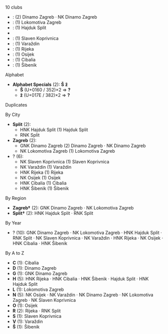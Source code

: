 10 clubs

-  : (2) Dinamo Zagreb · NK Dinamo Zagreb
-  : (1) Lokomotiva Zagreb
-  : (1) Hajduk Split
- 
-  : (1) Slaven Koprivnica
-  : (1) Varaždin
-  : (1) Rijeka
-  : (1) Osijek
-  : (1) Cibalia
-  : (1) Šibenik




Alphabet

- **Alphabet Specials** (2):  **Š**  **ž** 
  - **Š** (U+0160 / 352)×2 ⇒ **?**
  - **ž** (U+017E / 382)×2 ⇒ **?**




Duplicates





By City

- **Split** (2): 
  - HNK Hajduk Split  (1) Hajduk Split
  - RNK Split 
- **Zagreb** (2): 
  - GNK Dinamo Zagreb  (2) Dinamo Zagreb · NK Dinamo Zagreb
  - NK Lokomotiva Zagreb  (1) Lokomotiva Zagreb
- ? (6): 
  - NK Slaven Koprivnica  (1) Slaven Koprivnica
  - NK Varaždin  (1) Varaždin
  - HNK Rijeka  (1) Rijeka
  - NK Osijek  (1) Osijek
  - HNK Cibalia  (1) Cibalia
  - HNK Šibenik  (1) Šibenik




By Region

- **Zagreb†** (2):   GNK Dinamo Zagreb · NK Lokomotiva Zagreb
- **Split†** (2):   HNK Hajduk Split · RNK Split




By Year

- ? (10):   GNK Dinamo Zagreb · NK Lokomotiva Zagreb · HNK Hajduk Split · RNK Split · NK Slaven Koprivnica · NK Varaždin · HNK Rijeka · NK Osijek · HNK Cibalia · HNK Šibenik






By A to Z

- **C** (1): Cibalia
- **D** (1): Dinamo Zagreb
- **G** (1): GNK Dinamo Zagreb
- **H** (5): HNK Rijeka · HNK Cibalia · HNK Šibenik · Hajduk Split · HNK Hajduk Split
- **L** (1): Lokomotiva Zagreb
- **N** (5): NK Osijek · NK Varaždin · NK Dinamo Zagreb · NK Lokomotiva Zagreb · NK Slaven Koprivnica
- **O** (1): Osijek
- **R** (2): Rijeka · RNK Split
- **S** (1): Slaven Koprivnica
- **V** (1): Varaždin
- **Š** (1): Šibenik




